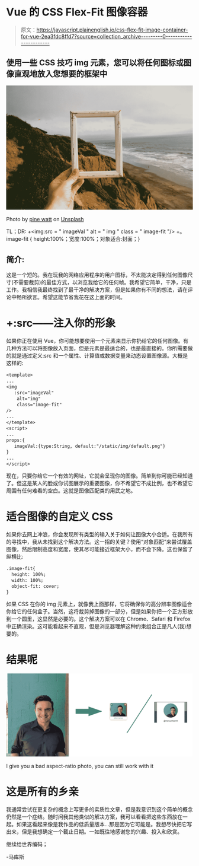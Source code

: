 # Vue 的 CSS Flex-Fit 图像容器

> 原文：<https://javascript.plainenglish.io/css-flex-fit-image-container-for-vue-2ea3fdc8ffd7?source=collection_archive---------0----------------------->

## 使用一些 CSS 技巧 img 元素，您可以将任何图标或图像直观地放入您想要的框架中

![](img/be6707d78631778227f61931ef139bed.png)

Photo by [pine watt](https://unsplash.com/@pinewatt?utm_source=unsplash&utm_medium=referral&utm_content=creditCopyText) on [Unsplash](https://unsplash.com/s/photos/sideways-frame?utm_source=unsplash&utm_medium=referral&utm_content=creditCopyText)

TL；DR:
+<img:src = " imageVal " alt = " img " class = " image-fit "/>
+。image-fit { height:100%；宽度:100%；对象适合:封面；}

## 简介:

这是一个短的。我在玩我的网络应用程序的用户图标，不太能决定得到任何图像尺寸(不需要裁剪)的最佳方式，以浏览我给它的任何帧。我希望它简单，干净，只是工作。我相信我最终找到了最干净的解决方案，但是如果你有不同的想法，请在评论中畅所欲言。希望这能节省我花在这上面的时间。

# +:src——注入你的形象

如果你正在使用 Vue，你可能想要使用一个元素来显示你扔给它的任何图像。有几种方法可以将图像放入页面，但是元素是最适合的，也是最直接的。你所需要做的就是通过定义:src 和一个属性、计算值或数据变量来动态设置图像源。大概是这样的:

```
<template>
...
<img
   :src="imageVal"
    alt="img"
    class="image-fit"
/>
...
</template>
<script>
...
props:{
   imageVal:{type:String, default:"/static/img/default.png"}
}
...
</script>
```

现在，只要你给它一个有效的网址，它就会呈现你的图像。简单到你可能已经知道了。但这是某人的脸或你试图展示的重要图像，你不希望它不成比例，也不希望它周围有任何难看的空白。这就是图像匹配类的用武之地。

# 适合图像的自定义 CSS

如果你去网上冲浪，你会发现所有类型的输入关于如何让图像大小合适。在我所有的寻找中，我从未找到这个解决方法。这一招的关键？使用“对象匹配”来尝试覆盖图像，然后限制高度和宽度，使其尽可能接近框架大小，而不会下降。这也保留了纵横比:

```
.image-fit{
  height: 100%;
  width: 100%;
  object-fit: cover;
}
```

如果 CSS 在你的 img 元素上，就像我上面那样，它将确保你的高分辨率图像适合你给它的任何盒子。当然，这将裁剪掉图像的一部分，但是如果你把一个正方形放到一个圆里，这显然是必要的。这个解决方案可以在 Chrome、Safari 和 Firefox 中正确渲染。这可能看起来不直观，但是浏览器理解这种约束组合正是凡人(我)想要的。

# 结果呢

![](img/8d100d9b0d9bc0b6b6aff2881b89bd38.png)

I give you a bad aspect-ratio photo, you can still work with it

# 这是所有的乡亲

我通常尝试在更复杂的概念上写更多的实质性文章，但是我意识到这个简单的概念仍然是一个症结。随时问我其他类似的解决方案，我可以看看把这些东西放在一起。如果这看起来像是我作品的低质量版本…那是因为它可能是。我想尽快把它写出来，但是我想确定一个截止日期。一如既往地感谢您的兴趣、投入和欣赏。

继续给世界编码；

-马库斯